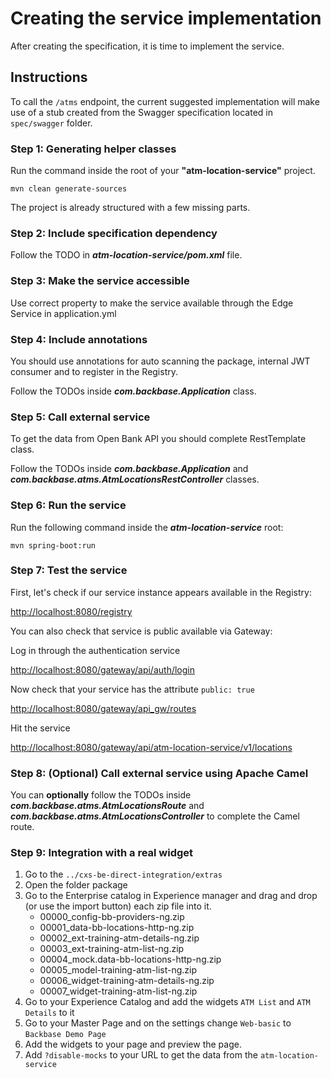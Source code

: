 # Creating the service implementation

After creating the specification, it is time to implement the service.

## Instructions

To call the `/atms` endpoint, the current suggested implementation will make use of a stub created from the Swagger specification located in `spec/swagger` folder. 

### Step 1: Generating helper classes

Run the command inside the root of your **"atm-location-service"** project.

	mvn clean generate-sources

The project is already structured with a few missing parts. 

### Step 2: Include specification dependency

Follow the TODO in ***atm-location-service/pom.xml*** file.

### Step 3: Make the service accessible

Use correct property to make the service available through the Edge Service in application.yml

### Step 4: Include annotations

You should use annotations for auto scanning the package, internal JWT consumer and to register in the Registry. 

Follow the TODOs inside ***com.backbase.Application*** class.

### Step 5: Call external service

To get the data from Open Bank API you should complete RestTemplate class.

Follow the TODOs inside ***com.backbase.Application*** and ***com.backbase.atms.AtmLocationsRestController*** classes.

### Step 6: Run the service

Run the following command inside the ***atm-location-service*** root:

	mvn spring-boot:run

### Step 7: Test the service

First, let's check if our service instance appears available in the Registry:

[http://localhost:8080/registry](http://localhost:8080/registry)

You can also check that service is public available via Gateway:

Log in through the authentication service

[http://localhost:8080/gateway/api/auth/login](http://localhost:8080/gateway/api/auth/login)

Now check that your service has the attribute `public: true`

[http://localhost:8080/gateway/api_gw/routes](http://localhost:8080/gateway/api_gw/routes)

Hit the service

[http://localhost:8080/gateway/api/atm-location-service/v1/locations](http://localhost:8080/gateway/api/atm-location-service/v1/locations)

### Step 8: (Optional) Call external service using Apache Camel

You can **optionally** follow the TODOs inside ***com.backbase.atms.AtmLocationsRoute*** and ***com.backbase.atms.AtmLocationsController*** to complete the Camel route.

### Step 9: Integration with a real widget

1. Go to the `../cxs-be-direct-integration/extras`     
1. Open the folder package
1. Go to the Enterprise catalog in Experience manager and drag and drop (or use the import button) each zip file into it.
    * 00000_config-bb-providers-ng.zip
    * 00001_data-bb-locations-http-ng.zip
    * 00002_ext-training-atm-details-ng.zip
    * 00003_ext-training-atm-list-ng.zip
    * 00004_mock.data-bb-locations-http-ng.zip
    * 00005_model-training-atm-list-ng.zip
    * 00006_widget-training-atm-details-ng.zip
    * 00007_widget-training-atm-list-ng.zip
1. Go to your Experience Catalog and add the widgets `ATM List` and `ATM Details` to it
1. Go to your Master Page and on the settings change `Web-basic` to `Backbase Demo Page` 
1. Add the widgets to your page and preview the page.
1. Add `?disable-mocks` to your URL to get the data from the `atm-location-service`
    